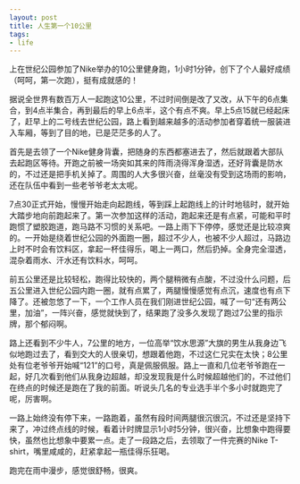 ```yaml
---
layout: post
title: 人生第一个10公里
tags:
- life
---
```

上在世纪公园参加了Nike举办的10公里健身跑，1小时1分钟，创下了个人最好成绩（呵呵，第一次跑），挺有成就感的！

据说全世界有数百万人一起跑这10公里，不过时间倒是改了又改，从下午的6点集合，到4点半集合，再到最后的早上6点半，这个有点不爽。早上5点15就已经起床了，赶早上的二号线去世纪公园，路上看到越来越多的活动参加者穿着统一服装进入车厢，等到了目的地，已是茫茫多的人了。

首先是去领了一个Nike健身背囊，把随身的东西都塞进去了，然后就跟着大部队去起跑区等待。开跑之前被一场突如其来的阵雨浇得浑身湿透，还好背囊是防水的，不过还是把手机关掉了。周围的人大多很兴奋，丝毫没有受到这场雨的影响，还在队伍中看到一些老爷爷老太太呢。

7点30正式开始，慢慢开始走向起跑线，等到踩上起跑线上的计时地毯时，就开始大踏步地向前跑起来了。第一次参加这样的活动，跑起来还是有点紧，可能和平时跑惯了塑胶跑道，跑马路不习惯的关系吧。一路上雨下下停停，感觉还是比较凉爽的。一开始是绕着世纪公园的外面跑一圈，超过不少人，也被不少人超过，马路边上时不时会有饮料区，拿起一杯佳得乐，喝上一两口，然后扔掉。全身完全湿透，混杂着雨水、汗水还有饮料水，呵呵。

前五公里还是比较轻松，跑得比较快的，两个腿稍微有点酸，不过没什么问题，后五公里进入世纪公园内跑一圈，就有点累了，两腿慢慢感觉有点沉，速度也有点下降了。还被忽悠了一下，一个工作人员在我们刚进世纪公园，喊了一句&ldquo;还有两公里，加油&rdquo;，一阵兴奋，感觉就快到了，结果跑了没多久发现了跑过7公里的指示牌，那个郁闷啊。

路上还看到不少牛人，7公里的地方，一位高举&ldquo;饮水思源&rdquo;大旗的男生从我身边飞似地跑过去了，看到交大的人很亲切，想跟着他跑，不过这仁兄实在太快；8公里处有位老爷爷开始喊&ldquo;121&rdquo;的口号，真是佩服佩服。路上一直和几位老爷爷跑在一起，好几次看到他们从我身边超越，却没发现我是什么时候超越他们的，不过他们在终点的时候还是跑在了我的前面。听说头几名的专业选手半个多小时就跑完了呢，厉害啊。

一路上始终没有停下来，一路跑着，虽然有段时间两腿很沉很沉，不过还是坚持下来了，冲过终点线的时候，看着计时牌显示1小时5分钟，很兴奋，比想象中跑得要快，虽然也比想象中要累一点。走了一段路之后，去领取了一件完赛的Nike T-shirt，嘴里咸咸的，赶紧拿起一瓶佳得乐狂喝。

跑完在雨中漫步，感觉很舒畅，很爽。
